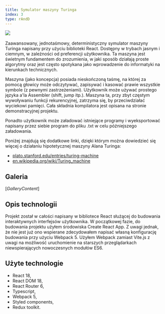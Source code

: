 ```yaml
---
title: Symulator maszyny Turinga
index: 3
type: rAndD
---
```


[![](https://img.shields.io/badge/github-808080?style=for-the-badge&logo=github)](https://github.com/milosz08/turing-machine-simulator) &nbsp;

Zaawansowany, jednotaśmowy, deterministyczny symulator maszyny Turinga napisany przy użyciu biblioteki React. Dostępny
w trybach jasnym i ciemnym, w zależności od preferencji użytkownika. Ta maszyna jest świetnym fundamentem do zrozumienia,
w jaki sposób działają proste algorytmy oraz jest często spotykana jako wprowadzenie do informatyki na kierunkach
technicznych.

Maszyna (jako koncepcja) posiada nieskończoną taśmę, na której za pomocą głowicy może odczytywać, zapisywać i kasować
prawie wszystkie symbole (z pewnymi zastrzeżeniami). Użytkownik może używać prostego języka a'la Assembler
(shift, jump itp.). Maszyna ta, przy zbyt częstym wywoływaniu funkcji rekurencyjnej, zatrzyma się, by przeciwdziałać
wyciekowi pamięci. Cała składnia kompilatora jest opisana na stronie demonstracyjnej projektu.

Ponadto użytkownik może załadować istniejące programy i wyeksportować napisany przez siebie program do pliku .txt w celu
późniejszego załadowania.

Poniżej znajdują się dodatkowe linki, dzięki którym można dowiedzieć się więcej o działaniu hipotetycznej maszyny Alana
Turinga:
* [plato.stanford.edu/entries/turing-machine](https://plato.stanford.edu/entries/turing-machine)
* [en.wikipedia.org/wiki/Turing_machine](https://en.wikipedia.org/wiki/Turing_machine)

## Galeria
$[{GalleryContent}]$

## Opis technologii

Projekt został w całości napisany w bibliotece React służącej do budowania interaktywnych interfejsów użytkownika. W
początkowej fazie, do budowania projektu użyłem środowiska Create React App. Z uwagi jednak, że nie jest już ono wspierane
zdecydowałem napisać własną konfigurację budowania przy użyciu Webpack 5. Użyłem Webpack zamiast Vite.js z uwagi na
możliwość uruchomienie na starszych przeglądarkach niewspierających nowoczesnych modułów ES6.

## Użyte technologie

- React 18,
- React DOM 18,
- React Router 6,
- Typescript,
- Webpack 5,
- Styled components,
- Redux toolkit.
